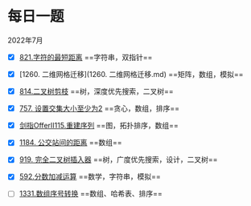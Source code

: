 # 每日一题

2022年7月

- [x] [821.字符的最短距离](821.字符的最短距离.md) ==字符串，双指针==
- [x] [1260. 二维网格迁移](1260. 二维网格迁移.md) ==矩阵，数组，模拟==
- [x] [814.二叉树剪枝](814.二叉树剪枝.md) ==树，深度优先搜索，二叉树==
- [x] [757. 设置交集大小至少为2](757.设置交集大小至少为2.md) ==贪心，数组，排序==
- [x] [剑指OfferII115.重建序列](剑指OfferII115.重建序列.md) ==图，拓扑排序，数组==
- [x] [1184. 公交站间的距离](1184.公交站间的距离.md) ==数组==
- [x] [919. 完全二叉树插入器](919.完全二叉树插入器.md) ==树，广度优先搜索，设计，二叉树==
- [x] [592.分数加减运算](592.分数加减运算.md) ==数学，字符串，模拟==
- [ ] [1331.数组序号转换](1331.数组序号转换.md) ==数组、哈希表、排序==

